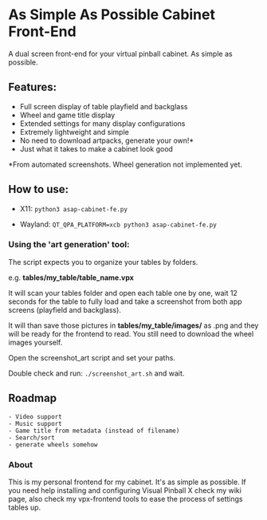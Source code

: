 # As Simple As Possible Cabinet Front-End

A dual screen front-end for your virtual pinball cabinet. As simple as possible.

## Features:
- Full screen display of table playfield and backglass
- Wheel and game title display
- Extended settings for many display configurations
- Extremely lightweight and simple
- No need to download artpacks, generate your own!*
- Just what it takes to make a cabinet look good

*From automated screenshots. Wheel generation not implemented yet.

## How to use:

- X11: `python3 asap-cabinet-fe.py`

- Wayland: `QT_QPA_PLATFORM=xcb python3 asap-cabinet-fe.py`

### Using the 'art generation' tool:

The script expects you to organize your tables by folders.

e.g. **tables/my_table/table_name.vpx**

It will scan your tables folder and open each table one by one, wait 12 seconds for the table to fully load and take a screenshot from both app screens (playfield and backglass).

It will than save those pictures in **tables/my_table/images/** as .png and they will be ready for the frontend to read. You still need to download the wheel images yourself.

Open the screenshot_art script and set your paths.

Double check and run: `./screenshot_art.sh` and wait.

## Roadmap
    - Video support
    - Music support
    - Game title from metadata (instead of filename)
    - Search/sort
    - generate wheels somehow

### About

This is my personal frontend for my cabinet. It's as simple as possible. If you need help installing and configuring Visual Pinball X check my wiki page, also check my vpx-frontend tools to ease the process of settings tables up.
